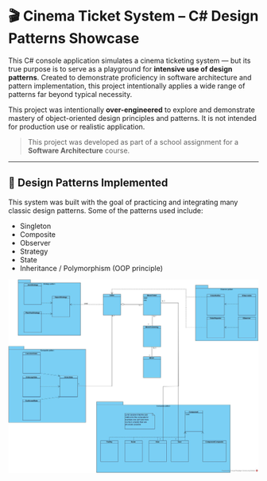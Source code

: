 # 🎬 Cinema Ticket System – C# Design Patterns Showcase

This C# console application simulates a cinema ticketing system — but its true purpose is to serve as a playground for **intensive use of design patterns**. Created to demonstrate proficiency in software architecture and pattern implementation, this project intentionally applies a wide range of patterns far beyond typical necessity.

This project was intentionally **over-engineered** to explore and demonstrate mastery of object-oriented design principles and patterns. It is not intended for production use or realistic application.

> This project was developed as part of a school assignment for a **Software Architecture** course.

---

## 🧱 Design Patterns Implemented

This system was built with the goal of practicing and integrating many classic design patterns. Some of the patterns used include:
- Singleton
- Composite
- Observer
- Strategy
- State
- Inheritance / Polymorphism (OOP principle)

![Screenshot showing historical_ai](images/class_diagram.jpg)
